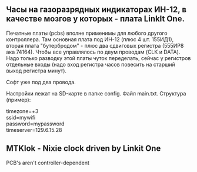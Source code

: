 Часы на газоразрядных индикаторах ИН-12, в качестве мозгов у которых - плата LinkIt One. 
-----------------------------------------------------------------------
Печатные платы (pcbs) вполне применимы для любого другого контроллера. Там основная плата под ИН-12 (плюс 4 шт. 155ИД1), вторая плата "бутербродом" - плюс два сдвиговых регистра (555ИР8 ака 74164). Чтобы все управлялось по двум проводам (CLK и DATA). Надо только разводку этой платы чуток переделать, сейчас у регистров отдельные входы (надо вход регистра часов повесить на старший выход регистра минут). 

Софт уже под два провода.

Настройки лежат на SD-карте в папке config. Файл main.txt. Структура (пример):

timezone=+3<br>
ssid=mywifi<br>
password=mypassword<br>
timeserver=129.6.15.28

MTKlok - Nixie clock driven by Linkit One
-----------------------------------------
PCB's aren't controller-dependent

